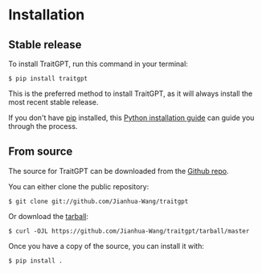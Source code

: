 # Installation

## Stable release

To install TraitGPT, run this command in your
terminal:

``` console
$ pip install traitgpt
```

This is the preferred method to install TraitGPT, as it will always install the most recent stable release.

If you don't have [pip][] installed, this [Python installation guide][]
can guide you through the process.

## From source

The source for TraitGPT can be downloaded from
the [Github repo][].

You can either clone the public repository:

``` console
$ git clone git://github.com/Jianhua-Wang/traitgpt
```

Or download the [tarball][]:

``` console
$ curl -OJL https://github.com/Jianhua-Wang/traitgpt/tarball/master
```

Once you have a copy of the source, you can install it with:

``` console
$ pip install .
```

  [pip]: https://pip.pypa.io
  [Python installation guide]: http://docs.python-guide.org/en/latest/starting/installation/
  [Github repo]: https://github.com/%7B%7B%20cookiecutter.github_username%20%7D%7D/%7B%7B%20cookiecutter.project_slug%20%7D%7D
  [tarball]: https://github.com/%7B%7B%20cookiecutter.github_username%20%7D%7D/%7B%7B%20cookiecutter.project_slug%20%7D%7D/tarball/master
